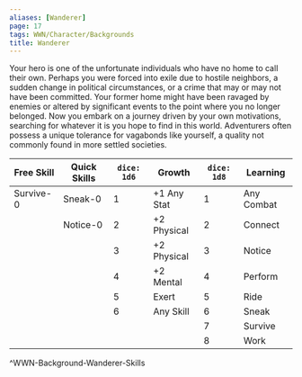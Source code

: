 ```yaml
---
aliases: [Wanderer]
page: 17
tags: WWN/Character/Backgrounds
title: Wanderer
---
```


Your hero is one of the unfortunate individuals who have no home to call their own. Perhaps you were forced into exile due to hostile neighbors, a sudden change in political circumstances, or a crime that may or may not have been committed. Your former home might have been ravaged by enemies or altered by significant events to the point where you no longer belonged. Now you embark on a journey driven by your own motivations, searching for whatever it is you hope to find in this world. Adventurers often possess a unique tolerance for vagabonds like yourself, a quality not commonly found in more settled societies.

| Free Skill | Quick Skills | `dice: 1d6` | Growth      | `dice: 1d8` | Learning   |
|------------|--------------|-------------|-------------|-------------|------------|
| Survive-0  | Sneak-0      | 1           | +1 Any Stat | 1           | Any Combat |
|            | Notice-0     | 2           | +2 Physical | 2           | Connect    |
|            |              | 3           | +2 Physical | 3           | Notice     |
|            |              | 4           | +2 Mental   | 4           | Perform    |
|            |              | 5           | Exert       | 5           | Ride       |
|            |              | 6           | Any Skill   | 6           | Sneak      |
|            |              |             |             | 7           | Survive    |
|            |              |             |             | 8           | Work       |
^WWN-Background-Wanderer-Skills
